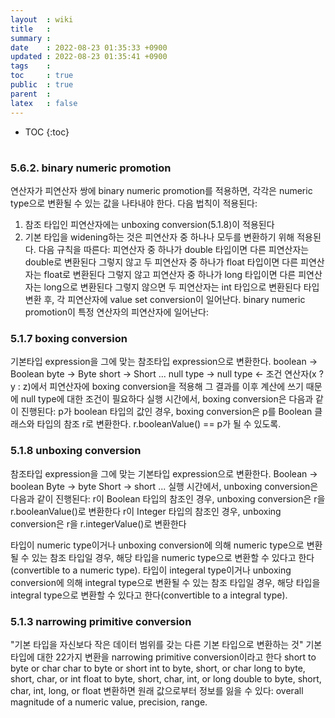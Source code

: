 ```yaml
---
layout  : wiki
title   : 
summary : 
date    : 2022-08-23 01:35:33 +0900
updated : 2022-08-23 01:35:41 +0900
tags    : 
toc     : true
public  : true
parent  : 
latex   : false
---
```

* TOC
{:toc}

# 

### 5.6.2. binary numeric promotion
연산자가 피연산자 쌍에 binary numeric promotion를 적용하면, 각각은 numeric type으로 변환될 수 있는 값을 나타내야 한다. 다음 법칙이 적용된다:
1. 참조 타입인 피연산자에는 unboxing conversion(5.1.8)이 적용된다
2. 기본 타입을 widening하는 것은 피연산자 중 하나나 모두를 변환하기 위해 적용된다. 다음 규칙을 따른다:
 피연산자 중 하나가 double 타입이면 다른 피연산자는 double로 변환된다
 그렇지 않고 두 피연산자 중 하나가 float 타입이면 다른 피연산자는 float로 변환된다
 그렇지 않고 피연산자 중 하나가 long 타입이면 다른 피연산자는 long으로 변환된다
 그렇지 않으면 두 피연산자는 int 타입으로 변환된다
타입 변환 후, 각 피연산자에 value set conversion이 일어난다.
binary numeric promotion이 특정 연산자의 피연산자에 일어난다:

### 5.1.7 boxing conversion
기본타입 expression을 그에 맞는 참조타입 expression으로 변환한다.
boolean -> Boolean
byte -> Byte
short -> Short
...
null type -> null type <- 조건 연산자(x ? y : z)에서 피연산자에 boxing conversion을 적용해 그 결과를 이후 계산에 쓰기 때문에 null type에 대한 조건이 필요하다
실행 시간에서, boxing conversion은 다음과 같이 진행된다:
p가 boolean 타입의 값인 경우, boxing conversion은 p를 Boolean 클래스와 타입의 참조 r로 변환한다. r.booleanValue() == p가 될 수 있도록.

### 5.1.8 unboxing conversion
참조타입 expression을 그에 맞는 기본타입 expression으로 변환한다.
Boolean -> boolean
Byte -> byte
Short -> short
...
실행 시간에서, unboxing conversion은 다음과 같이 진행된다:
r이 Boolean 타입의 참조인 경우, unboxing conversion은 r을 r.booleanValue()로 변환한다
r이 Integer 타입의 참조인 경우, unboxing conversion은 r을 r.integerValue()로 변환한다

타입이 numeric type이거나 unboxing conversion에 의해 numeric type으로 변환될 수 있는 참조 타입일 경우, 해당 타입을 numeric type으로 변환할 수 있다고 한다(convertible to a numeric type).
타입이 integeral type이거나 unboxing conversion에 의해 integral type으로 변환될 수 있는 참조 타입일 경우, 해당 타입을 integral type으로 변환할 수 있다고 한다(convertible to a integral type).

### 5.1.3 narrowing primitive conversion
"기본 타입을 자신보다 작은 데이터 범위를 갖는 다른 기본 타입으로 변환하는 것"
기본 타입에 대한 22가지 변환을 narrowing primitive conversion이라고 한다
short to byte or char
char to byte or short
int to byte, short, or char
long to byte, short, char, or int
float to byte, short, char, int, or long
double to byte, short, char, int, long, or float
변환하면 원래 값으로부터 정보를 잃을 수 있다: overall magnitude of a numeric value, precision, range.


